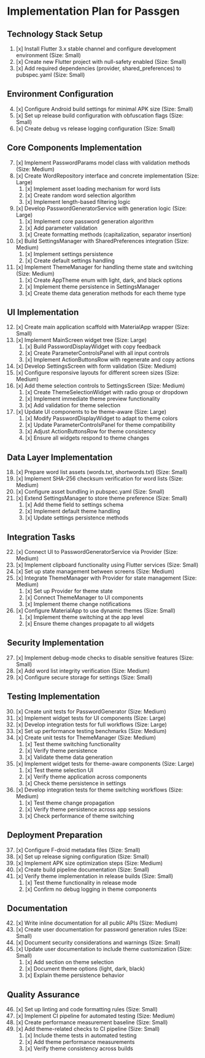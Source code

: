 # Implementation Plan for Passgen

## Technology Stack Setup
1. [x] Install Flutter 3.x stable channel and configure development environment (Size: Small)
2. [x] Create new Flutter project with null-safety enabled (Size: Small)
3. [x] Add required dependencies (provider, shared_preferences) to pubspec.yaml (Size: Small)

## Environment Configuration
4. [x] Configure Android build settings for minimal APK size (Size: Small)
5. [x] Set up release build configuration with obfuscation flags (Size: Small)
6. [x] Create debug vs release logging configuration (Size: Small)

## Core Components Implementation
7. [x] Implement PasswordParams model class with validation methods (Size: Medium)
8. [x] Create WordRepository interface and concrete implementation (Size: Large)
   1. [x] Implement asset loading mechanism for word lists
   2. [x] Create random word selection algorithm
   3. [x] Implement length-based filtering logic
9. [x] Develop PasswordGeneratorService with generation logic (Size: Large)
   1. [x] Implement core password generation algorithm
   2. [x] Add parameter validation
   3. [x] Create formatting methods (capitalization, separator insertion)
10. [x] Build SettingsManager with SharedPreferences integration (Size: Medium)
    1. [x] Implement settings persistence
    2. [x] Create default settings handling
11. [x] Implement ThemeManager for handling theme state and switching (Size: Medium)
    1. [x] Create AppTheme enum with light, dark, and black options
    2. [x] Implement theme persistence in SettingsManager
    3. [x] Create theme data generation methods for each theme type

## UI Implementation
12. [x] Create main application scaffold with MaterialApp wrapper (Size: Small)
13. [x] Implement MainScreen widget tree (Size: Large)
    1. [x] Build PasswordDisplayWidget with copy feedback
    2. [x] Create ParameterControlsPanel with all input controls
    3. [x] Implement ActionButtonsRow with regenerate and copy actions
14. [x] Develop SettingsScreen with form validation (Size: Medium)
15. [x] Configure responsive layouts for different screen sizes (Size: Medium)
16. [x] Add theme selection controls to SettingsScreen (Size: Medium)
    1. [x] Create ThemeSelectionWidget with radio group or dropdown
    2. [x] Implement immediate theme preview functionality
    3. [x] Add validation for theme selection
17. [x] Update UI components to be theme-aware (Size: Large)
    1. [x] Modify PasswordDisplayWidget to adapt to theme colors
    2. [x] Update ParameterControlsPanel for theme compatibility
    3. [x] Adjust ActionButtonsRow for theme consistency
    4. [x] Ensure all widgets respond to theme changes

## Data Layer Implementation
18. [x] Prepare word list assets (words.txt, shortwords.txt) (Size: Small)
19. [x] Implement SHA-256 checksum verification for word lists (Size: Medium)
20. [x] Configure asset bundling in pubspec.yaml (Size: Small)
21. [x] Extend SettingsManager to store theme preference (Size: Small)
    1. [x] Add theme field to settings schema
    2. [x] Implement default theme handling
    3. [x] Update settings persistence methods

## Integration Tasks
22. [x] Connect UI to PasswordGeneratorService via Provider (Size: Medium)
23. [x] Implement clipboard functionality using Flutter services (Size: Small)
24. [x] Set up state management between screens (Size: Medium)
25. [x] Integrate ThemeManager with Provider for state management (Size: Medium)
    1. [x] Set up Provider for theme state
    2. [x] Connect ThemeManager to UI components
    3. [x] Implement theme change notifications
26. [x] Configure MaterialApp to use dynamic themes (Size: Small)
    1. [x] Implement theme switching at the app level
    2. [x] Ensure theme changes propagate to all widgets

## Security Implementation
27. [x] Implement debug-mode checks to disable sensitive features (Size: Small)
28. [x] Add word list integrity verification (Size: Medium)
29. [x] Configure secure storage for settings (Size: Small)

## Testing Implementation
30. [x] Create unit tests for PasswordGenerator (Size: Medium)
31. [x] Implement widget tests for UI components (Size: Large)
32. [x] Develop integration tests for full workflows (Size: Large)
33. [x] Set up performance testing benchmarks (Size: Medium)
34. [x] Create unit tests for ThemeManager (Size: Medium)
    1. [x] Test theme switching functionality
    2. [x] Verify theme persistence
    3. [x] Validate theme data generation
35. [x] Implement widget tests for theme-aware components (Size: Large)
    1. [x] Test theme selection UI
    2. [x] Verify theme application across components
    3. [x] Check theme persistence in settings
36. [x] Develop integration tests for theme switching workflows (Size: Medium)
    1. [x] Test theme change propagation
    2. [x] Verify theme persistence across app sessions
    3. [x] Check performance of theme switching

## Deployment Preparation
37. [x] Configure F-droid metadata files (Size: Small)
38. [x] Set up release signing configuration (Size: Small)
39. [x] Implement APK size optimization steps (Size: Medium)
40. [x] Create build pipeline documentation (Size: Small)
41. [x] Verify theme implementation in release builds (Size: Small)
    1. [x] Test theme functionality in release mode
    2. [x] Confirm no debug logging in theme components

## Documentation
42. [x] Write inline documentation for all public APIs (Size: Medium)
43. [x] Create user documentation for password generation rules (Size: Small)
44. [x] Document security considerations and warnings (Size: Small)
45. [x] Update user documentation to include theme customization (Size: Small)
    1. [x] Add section on theme selection
    2. [x] Document theme options (light, dark, black)
    3. [x] Explain theme persistence behavior

## Quality Assurance
46. [x] Set up linting and code formatting rules (Size: Small)
47. [x] Implement CI pipeline for automated testing (Size: Medium)
48. [x] Create performance measurement baseline (Size: Small)
49. [x] Add theme-related checks to CI pipeline (Size: Small)
    1. [x] Include theme tests in automated testing
    2. [x] Add theme performance measurements
    3. [x] Verify theme consistency across builds